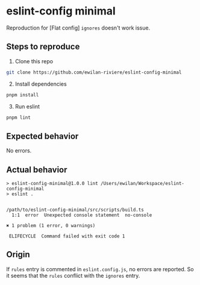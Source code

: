 # eslint-config minimal

Reproduction for [Flat config] `ignores` doesn't work issue.

## Steps to reproduce

1. Clone this repo

```bash
git clone https://github.com/ewilan-riviere/eslint-config-minimal
```

2. Install dependencies

```bash
pnpm install
```

3. Run eslint

```bash
pnpm lint
```

## Expected behavior

No errors.

## Actual behavior

```
> eslint-config-minimal@1.0.0 lint /Users/ewilan/Workspace/eslint-config-minimal
> eslint .


/path/to/eslint-config-minimal/src/scripts/build.ts
  1:1  error  Unexpected console statement  no-console

✖ 1 problem (1 error, 0 warnings)

 ELIFECYCLE  Command failed with exit code 1
```

## Origin

If `rules` entry is commented in `eslint.config.js`, no errors are reported. So it seems that the `rules` conflict with the `ignores` entry.
